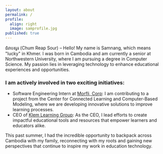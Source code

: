 ```yaml
---
layout: about
permalink: /
profile:
  align: right
  image: samprofile.jpg
published: true
---
```


ជំរាបសួរ (Chum Reap Sour) – Hello! My name is Samnang, which means "lucky" in Khmer. I was born in Cambodia and am currently a senior at Northwestern University, where I am pursuing a degree in Computer Science. My passion lies in leveraging technology to enhance educational experiences and opportunities.

### I am actively involved in two exciting initiatives:

- Software Engineering Intern at [Morfli, Corp](https://www.morfli.com/): I am contributing to a project from the Center for Connected Learning and Computer-Based Modeling, where we are developing innovative solutions to improve learning processes.
- CEO of [Klem Learning Group](http://klembox.co/): As the CEO, I lead efforts to create impactful educational tools and resources that empower learners and educators alike.

This past summer, I had the incredible opportunity to backpack across Cambodia with my family, reconnecting with my roots and gaining new perspectives that continue to inspire my work in education technology.

